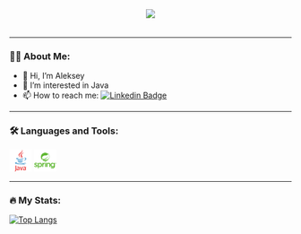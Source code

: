 <!---
aleksey-nsk/aleksey-nsk is a ✨ special ✨ repository because its `README.md` (this file) appears on your GitHub profile.
You can click the Preview link to take a look at your changes.
--->

<!-- Image -->
<div id="header" align="center">
  <img src="https://media.giphy.com/media/l41YbtHU0w3wjuN56/giphy.gif" width="250"/>
</div>

<!-- Views counter -->
<div id="counter" align="center">
  <img src="https://komarev.com/ghpvc/?username=your-github-username&style=flat-square&color=blue" alt=""/>
</div>

---

### :man_technologist: About Me:
- 👋 Hi, I’m Aleksey
- 👀 I’m interested in Java
- 📫 How to reach me: [![Linkedin Badge](https://img.shields.io/badge/LinkedIn-blue?style=flat-square&logo=linkedin&logoColor=white)](https://www.linkedin.com/in/aleksey-zhdanov-a465571a9/)

---

### :hammer_and_wrench: Languages and Tools:
<div>
  <img src="https://github.com/devicons/devicon/blob/master/icons/java/java-original-wordmark.svg" title="Java" alt="Java" width="40" height="40"/>
  <img src="https://github.com/devicons/devicon/blob/master/icons/spring/spring-original-wordmark.svg" title="Spring" alt="Spring" width="40" height="40"/>
</div>

---

### :fire: My Stats:
[![Top Langs](https://github-readme-stats.vercel.app/api/top-langs/?username=aleksey-nsk&layout=compact&theme=vision-friendly-dark&langs_count=8&exclude_repo=jupyter_and_arcgis)](https://github.com/anuraghazra/github-readme-stats)


